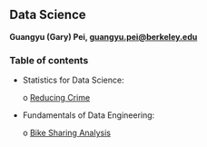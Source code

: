 ## Data Science

**Guangyu (Gary) Pei, guangyu.pei@berkeley.edu**

### Table of contents

- Statistics for Data Science:

  o [Reducing Crime](Reduce-Crime/w203.pdf)

- Fundamentals of Data Engineering:

  o [Bike Sharing Analysis](W205/bike-sharing.ipynb)
